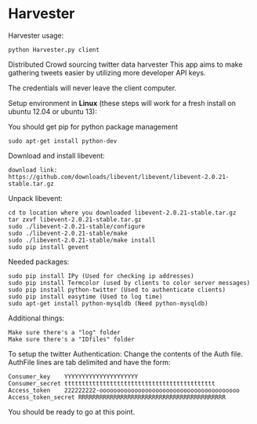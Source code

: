 Harvester
=========

Harvester usage: 
```
python Harvester.py client
```

Distributed Crowd sourcing twitter data harvester
This app aims to make gathering tweets easier by utilizing more developer API keys. 

The credentials will never leave the client computer. 

Setup environment in <b>Linux</b> (these steps will work for a fresh install on ubuntu 12.04 or ubuntu 13):

You should get pip for python package management

	sudo apt-get install python-dev	

Download and install libevent:
	
	download link: https://github.com/downloads/libevent/libevent/libevent-2.0.21-stable.tar.gz

Unpack libevent:

	cd to location where you downloaded libevent-2.0.21-stable.tar.gz
	tar zxvf libevent-2.0.21-stable.tar.gz
	sudo ./libevent-2.0.21-stable/configure
	sudo ./libevent-2.0.21-stable/make
	sudo ./libevent-2.0.21-stable/make install
	sudo pip install gevent

Needed packages:

	sudo pip install IPy (Used for checking ip addresses)	
	sudo pip install Termcolor (used by clients to color server messages)	
	sudo pip install python-twitter (Used to authenticate clients)	
	sudo pip install easytime (Used to log time)
	sudo apt-get install python-mysqldb (Need python-mysqldb)
	

Additional things:

	Make sure there's a "log" folder	
	Make sure there's a "IDfiles" folder	

To setup the twitter Authentication: 
Change the contents of the Auth file. AuthFile lines are tab delimited and have the form:

	Consumer_key	YYYYYYYYYYYYYYYYYYYYY
	Consumer_secret	ttttttttttttttttttttttttttttttttttttttttttt
	Access_token	222222222-oooooooooooooooooooooooooooooooooooooooo
	Access_token_secret	RRRRRRRRRRRRRRRRRRRRRRRRRRRRRRRRRRRRRRRRRR
	
You should be ready to go at this point. 
	
